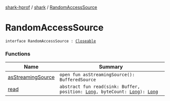 [shark-hprof](../../index.md) / [shark](../index.md) / [RandomAccessSource](./index.md)

# RandomAccessSource

`interface RandomAccessSource : `[`Closeable`](https://docs.oracle.com/javase/6/docs/api/java/io/Closeable.html)

### Functions

| Name | Summary |
|---|---|
| [asStreamingSource](as-streaming-source.md) | `open fun asStreamingSource(): BufferedSource` |
| [read](read.md) | `abstract fun read(sink: Buffer, position: `[`Long`](https://kotlinlang.org/api/latest/jvm/stdlib/kotlin/-long/index.html)`, byteCount: `[`Long`](https://kotlinlang.org/api/latest/jvm/stdlib/kotlin/-long/index.html)`): `[`Long`](https://kotlinlang.org/api/latest/jvm/stdlib/kotlin/-long/index.html) |
